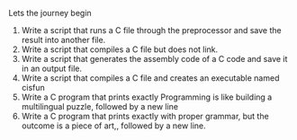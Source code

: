 Lets the journey begin
 1. Write a script that runs a C file through the preprocessor and save the result into another file.
 2. Write a script that compiles a C file but does not link.
 3. Write a script that generates the assembly code of a C code and save it in an output file.
 4. Write a script that compiles a C file and creates an executable named cisfun
 5. Write a C program that prints exactly Programming is like building a multilingual puzzle, followed by a new line
 6. Write a C program that prints exactly with proper grammar, but the outcome is a piece of art,, followed by a new line.
